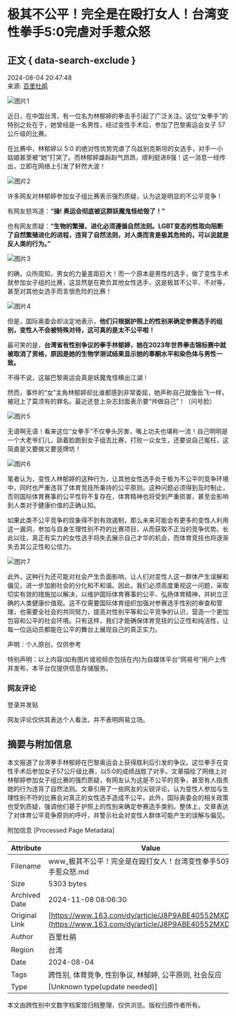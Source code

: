 # 极其不公平！完全是在殴打女人！台湾变性拳手5:0完虐对手惹众怒

## 正文 { data-search-exclude }


2024-08-04 20:47:48  
来源: [百里杜鹃](https://www.163.com/dy/media/T1634116087875.html)

![图片1](https://nimg.ws.126.net/?url=http%3A%2F%2Fdingyue.ws.126.net%2F2024%2F0804%2F0a3f4671j00shp24x00jrd000qr00kim.jpg&thumbnail=660x2147483647&quality=80&type=jpg)

近日，在中国台湾，有一位名为林郁婷的拳击手引起了广泛关注。这位“女拳手”的特别之处在于，她曾经是一名男性，经过变性手术后，参加了巴黎奥运会女子 57 公斤级的比赛。

在比赛中，林郁婷以 5:0 的绝对性优势完虐了乌兹别克斯坦的女选手，对手一小姑娘甚至被“她”打哭了。而林郁婷雄赳赳气昂昂，顺利挺进8强！这一消息一经传出，立即在网络上引发了轩然大波！

![图片2](https://nimg.ws.126.net/?url=http%3A%2F%2Fdingyue.ws.126.net%2F2024%2F0804%2Fc62d8e7bj00shp24v004cd0010g010gm.jpg&thumbnail=660x2147483647&quality=80&type=jpg)

许多网友对林郁婷参加女子组比赛表示强烈质疑，认为这是明显的不公平竞争！

有网友怒骂道：**“操! 奥运会彻底被这群妖魔鬼怪给毁了！”**

也有网友质疑：**“生物的繁殖，进化必须遵循自然法则。LGBT变态的性取向阻断了自然繁殖进化的进程，违背了自然法则，对人类而言是极其危险的，可以说就是反人类的行为。”**

![图片3](https://nimg.ws.126.net/?url=http%3A%2F%2Fdingyue.ws.126.net%2F2024%2F0804%2F9d4908ecj00shp24v001ad000jo007em.jpg&thumbnail=660x2147483647&quality=80&type=jpg)

的确，众所周知，男女的力量差距巨大！而一个原本是男性的选手，做了变性手术就参加女子组的比赛，这显然是在欺负其他女性选手，这是极其不公平、不对等，甚至对其他女选手而言很危险的比赛！

![图片4](https://nimg.ws.126.net/?url=http%3A%2F%2Fdingyue.ws.126.net%2F2024%2F0804%2Fb9c01571j00shp24v002pd000qn00vum.jpg&thumbnail=660x2147483647&quality=80&type=jpg)

但是，国际奥委会却淡定地表示，**他们只根据护照上的性别来确定参赛选手的组别，变性人不会被特殊对待，这可真的是太不公平啦！**

最可笑的是，**台湾省有性别争议的拳手林郁婷，她在2023年世界拳击锦标赛中就被取消了资格，原因是她的生物学测试结果显示她的睾酮水平和染色体与男性一致。**

不得不说，这届巴黎奥运会真是妖魔鬼怪横出江湖！

然而，事件的“女”主角林郁婷却比谁都感到非常委屈，她声称自己就像岳飞一样，被冠上了莫须有的罪名。最近还登上杂志封面表示要“帅做自己”！（问号脸）

![图片5](https://nimg.ws.126.net/?url=http%3A%2F%2Fdingyue.ws.126.net%2F2024%2F0804%2F7367feb3j00shp24w0054d000z8011em.jpg&thumbnail=660x2147483647&quality=80&type=jpg)

无语啊无语！看来这位“女拳手”不仅拳头厉害，嘴上功夫也堪称一流！自己明明是一个大老爷们儿，舔着脸跑到女子组去比赛，打败一众女生，还要说自己冤枉，这简直是又要做又要竖牌坊！

![图片6](https://nimg.ws.126.net/?url=http%3A%2F%2Fdingyue.ws.126.net%2F2024%2F0804%2Fde634088j00shp24w00jvd000l500d0m.jpg&thumbnail=660x2147483647&quality=80&type=jpg)

笔者认为，变性人林郁婷的这种行为，让其他女性选手处于极为不公平的竞争环境中，同时也严重违背了体育竞技所秉持的公平原则。这种问题必须得到及时制止，否则国际体育赛事的公平性将不复存在，体育精神也将受到严重损害，甚至会影响到人类对于健康价值的正确认知。

如果此类不公平竞争的现象得不到有效遏制，那么未来可能会有更多的变性人利用这一漏洞，参加与自身生理性别不符的比赛项目，从而获取不正当的竞争优势。长此以往，真正有实力的女性选手将失去展示自己才华的机会，而体育竞技也将逐渐失去其公正性和公信力。

![图片7](https://nimg.ws.126.net/?url=http%3A%2F%2Fdingyue.ws.126.net%2F2024%2F0804%2F4f3ff4b2j00shp24v0026d0012a00lmm.jpg&thumbnail=660x2147483647&quality=80&type=jpg)

此外，这种行为还可能对社会产生负面影响，让人们对变性人这一群体产生误解和偏见，进一步加剧社会的分化和不和谐。因此，我们必须高度重视这一问题，采取切实有效的措施加以解决，以维护国际体育赛事的公平、弘扬体育精神，并树立正确的人类健康价值观。这不仅需要国际体育组织加强对参赛选手性别的审查和管理，也需要全社会的共同努力，提高对性别平等和公平竞争的认识，营造一个更加包容和公平的社会环境。只有这样，我们才能确保体育竞技的公正性和纯洁性，让每一位运动员都能在公平的舞台上展现自己的真正实力。

声明：个人原创，仅供参考

特别声明：以上内容(如有图片或视频亦包括在内)为自媒体平台“网易号”用户上传并发布，本平台仅提供信息存储服务。

### 网友评论

登录并发贴

网友评论仅供其表达个人看法，并不表明网易立场。

## 摘要与附加信息

<!-- tcd_abstract -->
本文报道了台湾拳手林郁婷在巴黎奥运会上获得胜利后引发的争议。这位拳手在变性手术后参加女子57公斤级比赛，以5:0的成绩战胜了对手。文章描绘了网络上对林郁婷参加女子组比赛的强烈质疑，有网友认为这是不公平的竞争，甚至有人指责她的行为违背了自然法则。文章引用了一些网友的尖锐评论，认为变性人参加与生理性别不符的比赛会对真正的女性选手造成不公平。此外，国际奥委会的相关政策也受到质疑，强调他们基于护照上的性别来确定参赛选手类别。整体上，文章表达了对体育公平竞争原则的呼吁，并警示社会对变性人群体可能产生的误解与偏见。
<!-- tcd_abstract_end -->

附加信息 [Processed Page Metadata]

| Attribute       | Value                                  |
|-----------------|----------------------------------------|
| Filename        | www_极其不公平！完全是在殴打女人！台湾变性拳手50完虐对手惹众怒.md                             |
| Size            | 5303 bytes                           |
| Archived Date   | 2024-11-08 08:06:30                             |
| Original Link   | [https://www.163.com/dy/article/J8P9ABE40552MXD2.html](https://www.163.com/dy/article/J8P9ABE40552MXD2.html)                       |
| Author          | 百里杜鹃                               |
| Region          | 台湾                               |
| Date            | 2024-08-04                                 |
| Tags            | 跨性别, 体育竞争, 性别争议, 林郁婷, 公平原则, 社会反应                                 |
| Type            | [Unknown type(update needed)]                                 |
<!-- tcd_table_end -->

本文由跨性别中文数字档案馆归档整理，仅供浏览。版权归原作者所有。
